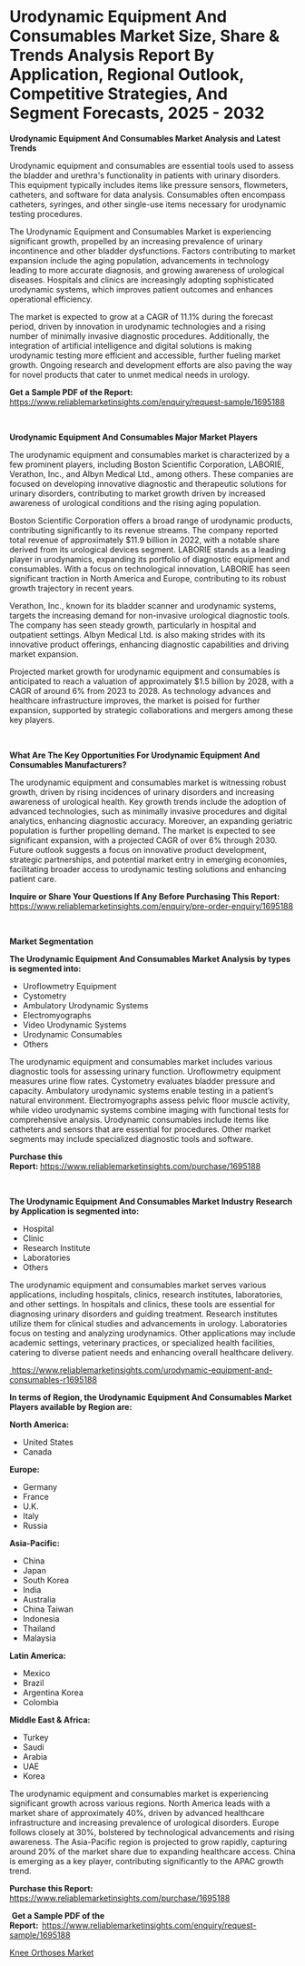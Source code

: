 <p><h1>Urodynamic Equipment And Consumables Market Size, Share & Trends Analysis Report By Application, Regional Outlook, Competitive Strategies, And Segment Forecasts, 2025 - 2032</h1></p><p><strong>Urodynamic Equipment And Consumables Market Analysis and Latest Trends</strong></p>
<p><p>Urodynamic equipment and consumables are essential tools used to assess the bladder and urethra's functionality in patients with urinary disorders. This equipment typically includes items like pressure sensors, flowmeters, catheters, and software for data analysis. Consumables often encompass catheters, syringes, and other single-use items necessary for urodynamic testing procedures.</p><p>The Urodynamic Equipment and Consumables Market is experiencing significant growth, propelled by an increasing prevalence of urinary incontinence and other bladder dysfunctions. Factors contributing to market expansion include the aging population, advancements in technology leading to more accurate diagnosis, and growing awareness of urological diseases. Hospitals and clinics are increasingly adopting sophisticated urodynamic systems, which improves patient outcomes and enhances operational efficiency.</p><p>The market is expected to grow at a CAGR of 11.1% during the forecast period, driven by innovation in urodynamic technologies and a rising number of minimally invasive diagnostic procedures. Additionally, the integration of artificial intelligence and digital solutions is making urodynamic testing more efficient and accessible, further fueling market growth. Ongoing research and development efforts are also paving the way for novel products that cater to unmet medical needs in urology.</p></p>
<p><strong>Get a Sample PDF of the Report:&nbsp;</strong> <a href="https://www.reliablemarketinsights.com/enquiry/request-sample/1695188?utm_campaign=2988&utm_medium=2&utm_source=Github&utm_content=ia&utm_term=03032025&utm_id=urodynamic-equipment-and-consumables">https://www.reliablemarketinsights.com/enquiry/request-sample/1695188</a></p>
<p>&nbsp;</p>
<p><strong>Urodynamic Equipment And Consumables Major Market Players</strong></p>
<p><p>The urodynamic equipment and consumables market is characterized by a few prominent players, including Boston Scientific Corporation, LABORIE, Verathon, Inc., and Albyn Medical Ltd., among others. These companies are focused on developing innovative diagnostic and therapeutic solutions for urinary disorders, contributing to market growth driven by increased awareness of urological conditions and the rising aging population.</p><p>Boston Scientific Corporation offers a broad range of urodynamic products, contributing significantly to its revenue streams. The company reported total revenue of approximately $11.9 billion in 2022, with a notable share derived from its urological devices segment. LABORIE stands as a leading player in urodynamics, expanding its portfolio of diagnostic equipment and consumables. With a focus on technological innovation, LABORIE has seen significant traction in North America and Europe, contributing to its robust growth trajectory in recent years.</p><p>Verathon, Inc., known for its bladder scanner and urodynamic systems, targets the increasing demand for non-invasive urological diagnostic tools. The company has seen steady growth, particularly in hospital and outpatient settings. Albyn Medical Ltd. is also making strides with its innovative product offerings, enhancing diagnostic capabilities and driving market expansion.</p><p>Projected market growth for urodynamic equipment and consumables is anticipated to reach a valuation of approximately $1.5 billion by 2028, with a CAGR of around 6% from 2023 to 2028. As technology advances and healthcare infrastructure improves, the market is poised for further expansion, supported by strategic collaborations and mergers among these key players.</p></p>
<p>&nbsp;</p>
<p><strong>What Are The Key Opportunities For Urodynamic Equipment And Consumables Manufacturers?</strong></p>
<p><p>The urodynamic equipment and consumables market is witnessing robust growth, driven by rising incidences of urinary disorders and increasing awareness of urological health. Key growth trends include the adoption of advanced technologies, such as minimally invasive procedures and digital analytics, enhancing diagnostic accuracy. Moreover, an expanding geriatric population is further propelling demand. The market is expected to see significant expansion, with a projected CAGR of over 6% through 2030. Future outlook suggests a focus on innovative product development, strategic partnerships, and potential market entry in emerging economies, facilitating broader access to urodynamic testing solutions and enhancing patient care.</p></p>
<p><strong>Inquire or Share Your Questions If Any Before Purchasing This Report:</strong> <a href="https://www.reliablemarketinsights.com/enquiry/pre-order-enquiry/1695188?utm_campaign=2988&utm_medium=2&utm_source=Github&utm_content=ia&utm_term=03032025&utm_id=urodynamic-equipment-and-consumables">https://www.reliablemarketinsights.com/enquiry/pre-order-enquiry/1695188</a></p>
<p>&nbsp;</p>
<p><strong>Market Segmentation</strong></p>
<p><strong>The Urodynamic Equipment And Consumables Market Analysis by types is segmented into:</strong></p>
<p><ul><li>Uroflowmetry Equipment</li><li>Cystometry</li><li>Ambulatory Urodynamic Systems</li><li>Electromyographs</li><li>Video Urodynamic Systems</li><li>Urodynamic Consumables</li><li>Others</li></ul></p>
<p><p>The urodynamic equipment and consumables market includes various diagnostic tools for assessing urinary function. Uroflowmetry equipment measures urine flow rates. Cystometry evaluates bladder pressure and capacity. Ambulatory urodynamic systems enable testing in a patient’s natural environment. Electromyographs assess pelvic floor muscle activity, while video urodynamic systems combine imaging with functional tests for comprehensive analysis. Urodynamic consumables include items like catheters and sensors that are essential for procedures. Other market segments may include specialized diagnostic tools and software.</p></p>
<p><strong>Purchase this Report:&nbsp;</strong><a href="https://www.reliablemarketinsights.com/purchase/1695188?utm_campaign=2988&utm_medium=2&utm_source=Github&utm_content=ia&utm_term=03032025&utm_id=urodynamic-equipment-and-consumables">https://www.reliablemarketinsights.com/purchase/1695188</a></p>
<p>&nbsp;</p>
<p><strong>The Urodynamic Equipment And Consumables Market Industry Research by Application is segmented into:</strong></p>
<p><ul><li>Hospital</li><li>Clinic</li><li>Research Institute</li><li>Laboratories</li><li>Others</li></ul></p>
<p><p>The urodynamic equipment and consumables market serves various applications, including hospitals, clinics, research institutes, laboratories, and other settings. In hospitals and clinics, these tools are essential for diagnosing urinary disorders and guiding treatment. Research institutes utilize them for clinical studies and advancements in urology. Laboratories focus on testing and analyzing urodynamics. Other applications may include academic settings, veterinary practices, or specialized health facilities, catering to diverse patient needs and enhancing overall healthcare delivery.</p></p>
<p><a href="https://www.reliablemarketinsights.com/urodynamic-equipment-and-consumables-r1695188?utm_campaign=2988&utm_medium=2&utm_source=Github&utm_content=ia&utm_term=03032025&utm_id=urodynamic-equipment-and-consumables">&nbsp;https://www.reliablemarketinsights.com/urodynamic-equipment-and-consumables-r1695188</a></p>
<p><strong>In terms of Region, the Urodynamic Equipment And Consumables Market Players available by Region are:</strong></p>
<p>
    <p> <strong> North America: </strong>
        <ul>
            <li>United States</li>
            <li>Canada</li>
        </ul>
        </p> 
    <p> <strong> Europe: </strong>
        <ul>
            <li>Germany</li>
            <li>France</li>
            <li>U.K.</li>
            <li>Italy</li>
            <li>Russia</li>
        </ul>
        </p> 
    <p> <strong> Asia-Pacific: </strong>
        <ul>
            <li>China</li>
            <li>Japan</li>
            <li>South Korea</li>
            <li>India</li>
            <li>Australia</li>
            <li>China Taiwan</li>
            <li>Indonesia</li>
            <li>Thailand</li>
            <li>Malaysia</li>
        </ul>
        </p> 
    <p> <strong> Latin America: </strong>
        <ul>
            <li>Mexico</li>
            <li>Brazil</li>
            <li>Argentina Korea</li>
            <li>Colombia</li>
        </ul>
        </p> 
    <p> <strong> Middle East & Africa: </strong>
        <ul>
            <li>Turkey</li>
            <li>Saudi</li>
            <li>Arabia</li>
            <li>UAE</li>
            <li>Korea</li>
        </ul>
    </p>
    </p>
<p><p>The urodynamic equipment and consumables market is experiencing significant growth across various regions. North America leads with a market share of approximately 40%, driven by advanced healthcare infrastructure and increasing prevalence of urological disorders. Europe follows closely at 30%, bolstered by technological advancements and rising awareness. The Asia-Pacific region is projected to grow rapidly, capturing around 20% of the market share due to expanding healthcare access. China is emerging as a key player, contributing significantly to the APAC growth trend.</p></p>
<p><strong>Purchase this Report: </strong><a href="https://www.reliablemarketinsights.com/purchase/1695188?utm_campaign=2988&utm_medium=2&utm_source=Github&utm_content=ia&utm_term=03032025&utm_id=urodynamic-equipment-and-consumables">https://www.reliablemarketinsights.com/purchase/1695188</a></p>
<p>&nbsp;<strong>Get a Sample PDF of the Report:&nbsp;&nbsp;</strong><a href="https://www.reliablemarketinsights.com/enquiry/request-sample/1695188?utm_campaign=2988&utm_medium=2&utm_source=Github&utm_content=ia&utm_term=03032025&utm_id=urodynamic-equipment-and-consumables">https://www.reliablemarketinsights.com/enquiry/request-sample/1695188</a></p>
<p><strong></strong></p>
<p><p><a href="https://github.com/iroldilom/Market-Research-Report-List-1/blob/main/knee-orthoses-market.md?utm_campaign=2988&utm_medium=2&utm_source=Github&utm_content=ia&utm_term=03032025&utm_id=urodynamic-equipment-and-consumables">Knee Orthoses Market</a></p></p>